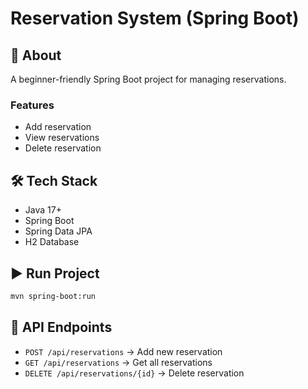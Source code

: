 # Reservation System (Spring Boot)

## 🚀 About
A beginner-friendly Spring Boot project for managing reservations.

### Features
- Add reservation
- View reservations
- Delete reservation

## 🛠️ Tech Stack
- Java 17+
- Spring Boot
- Spring Data JPA
- H2 Database

## ▶️ Run Project
```bash
mvn spring-boot:run
```

## 📌 API Endpoints
- `POST /api/reservations` → Add new reservation  
- `GET /api/reservations` → Get all reservations  
- `DELETE /api/reservations/{id}` → Delete reservation  
